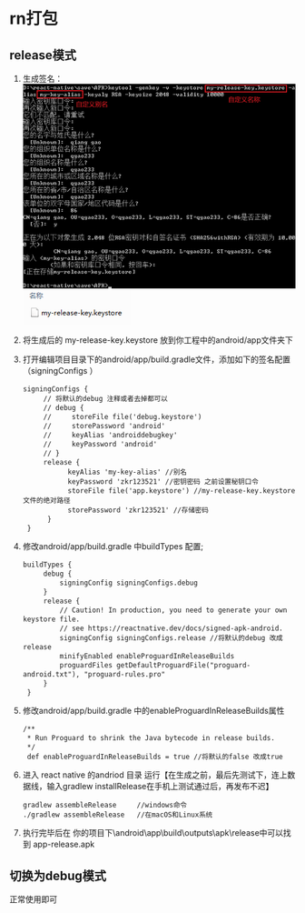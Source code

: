 # rn打包

## release模式

1. 生成签名：
   ![](media/1.png)
   ![](media/2.png)
2. 将生成后的 my-release-key.keystore 放到你工程中的android/app文件夹下

3. 打开编辑项目目录下的android/app/build.gradle文件，添加如下的签名配置（signingConfigs ）
   ```
   signingConfigs {
        // 将默认的debug 注释或者去掉都可以
        // debug {
        //     storeFile file('debug.keystore')
        //     storePassword 'android'
        //     keyAlias 'androiddebugkey'
        //     keyPassword 'android'
        // }
        release {
              keyAlias 'my-key-alias' //别名
              keyPassword 'zkr123521' //密钥密码 之前设置秘钥口令
              storeFile file('app.keystore') //my-release-key.keystore文件的绝对路径
              storePassword 'zkr123521' //存储密码
         }
    }
   ```
4. 修改android/app/build.gradle 中buildTypes 配置;
   ```
   buildTypes {
        debug {
            signingConfig signingConfigs.debug
        }
        release {
            // Caution! In production, you need to generate your own keystore file.
            // see https://reactnative.dev/docs/signed-apk-android.
            signingConfig signingConfigs.release //将默认的debug 改成 release
            minifyEnabled enableProguardInReleaseBuilds
            proguardFiles getDefaultProguardFile("proguard-android.txt"), "proguard-rules.pro"
        }
    }
   ```
5. 修改android/app/build.gradle 中的enableProguardInReleaseBuilds属性
   ```
   /**
    * Run Proguard to shrink the Java bytecode in release builds.
    */
    def enableProguardInReleaseBuilds = true //将默认的false 改成true
   ```
6. 进入 react native 的andriod 目录 运行【在生成之前，最后先测试下，连上数据线，输入gradlew installRelease在手机上测试通过后，再发布不迟】
   ```
   gradlew assembleRelease     //windows命令
   ./gradlew assembleRelease   //在macOS和Linux系统
   ```
7. 执行完毕后在    你的项目下\android\app\build\outputs\apk\release中可以找到 app-release.apk

## 切换为debug模式
正常使用即可
